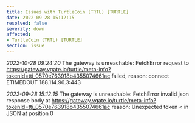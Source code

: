 ```yaml
---
title: Issues with TurtleCoin (TRTL) [TURTLE]
date: 2022-09-28 15:12:15
resolved: false
severity: down
affected:
- TurtleCoin (TRTL) [TURTLE]
section: issue
---
```


*2022-10-28 09:24:20* The gateway is unreachable: FetchError request to https://gateway.vgate.io/turtle/meta-info?tokenId=tti_0570e763918b4355074661ac failed, reason: connect ETIMEDOUT 188.114.96.3:443

*2022-09-28 15:12:15* The gateway is unreachable: FetchError invalid json response body at https://gateway.vgate.io/turtle/meta-info?tokenId=tti_0570e763918b4355074661ac reason: Unexpected token < in JSON at position 0